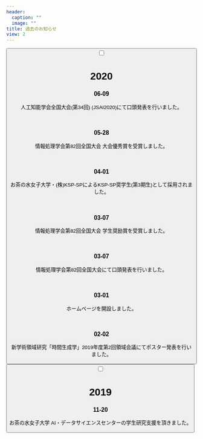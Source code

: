 ```yaml
---
header:
  caption: ""
  image: ""
title: 過去のお知らせ
view: 2
---
```

<div class="card" id="news2020">
<button class="btn btn-link" type="button">
<input id="acd-check1" class="acd-check" type="checkbox">
<label class="acd-label" for="acd-check1">
<h1>2020</h1>
</label>
<div class="acd-content">
  <h3>06-09</h3>
<p>人工知能学会全国大会(第34回) (JSAI2020)にて口頭発表を行いました。</p>
<br>
<h3>05-28</h3>
<p>情報処理学会第82回全国大会 大会優秀賞を受賞しました。</p>
<br>
<h3>04-01</h3>
<p>お茶の水女子大学・(株)KSP-SPによるKSP-SP奨学生(第3期生)として採用されました。</p>
<br>
<h3>03-07</h3>
<p>情報処理学会第82回全国大会 学生奨励賞を受賞しました。</p>
<br>
<h3>03-07</h3>
<p>情報処理学会第82回全国大会にて口頭発表を行いました。</p>
<br>
<h3>03-01</h3>
<p>ホームページを開設しました。</p>
<br>
<h3>02-02</h3>
<p>新学術領域研究「時間生成学」2019年度第2回領域会議にてポスター発表を行いました。</p>
</div>
</button>
</div>

<div class="card" id="news2019">
<button class="btn btn-link" type="button">
<input id="acd-check2" class="acd-check" type="checkbox">
<label class="acd-label" for="acd-check2">
<h1>2019</h1>
</label>
<div class="acd-content">
<h3>11-20</h3>
<p>お茶の水女子大学 AI・データサイエンスセンターの学生研究支援を頂きました。</p>
</div>
</button>
</div>



